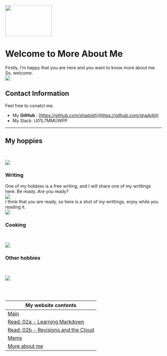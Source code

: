<img src="https://lh4.googleusercontent.com/tXJHTOYpEDpAbfAk71ccmTz9T4ZNjmcL1faE1Hj7Pxgapih0zbMwt-pIU4vUcC706Ix8bwRG0Q=w1280" width="150" height="100" />
<br>

# Welcome to More About Me

Firstly, I’m happy that you are here and you want to know more about me. So, welcome.<br>
![](https://media.giphy.com/media/CT2Q7GNRJtpNS/giphy.gif)
<br>

## Contact Information
Feel free to conatct me.
- My **GitHub** : [https://github.com/shadykh](https://github.com/shadykh)
- My Slack: U01L7MMUWPP <br>

****

## My hoppies
<br>

![](https://media2.giphy.com/media/LMEyKCRaNgzZhalkHm/giphy.gif)
<br>

### **Writing**
One of my hobbies is a free writing, and I will share one of my writtings here. Be ready..Are you ready?<br>
![](https://media3.giphy.com/media/l1Aswx03WbLDf9kYw/giphy.gif)<br>
I think that you are ready, so here is a shot of my writtings, enjoy while you reading it.
<br>
![](https://scontent.famm2-3.fna.fbcdn.net/v/t1.0-9/140878470_115553597103633_8202796934846125540_n.jpg?_nc_cat=102&ccb=2&_nc_sid=8bfeb9&_nc_ohc=o0JkoefSJ9AAX8A7JZm&_nc_ht=scontent.famm2-3.fna&oh=d213ff515fa19bf998c3370a8c1cf7d6&oe=603DD411)<br>

### **Cooking**
<br>

![](https://i.imgur.com/jCepM3e.gif)
<br>

### **Other hobbies**

<br>

![](https://media2.giphy.com/media/EIiJp9cQ3GeEU/giphy.gif)
<br>

<br>

<br>

My website contents|
------------ | 
[Main](https://shadykh.github.io/reading-notes/) | 
[Read: 02a - Learning Markdown](./Read-02a) |
[Read: 02b - Revisions and the Cloud](./Read-02b) |
[Mems](./mems) |
[More about me](./aboutme) | 

<br>
